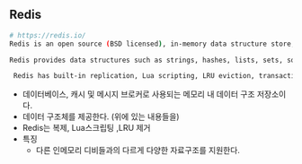 ## Redis

```bash
# https://redis.io/
Redis is an open source (BSD licensed), in-memory data structure store, used as a database, cache, and message broker

Redis provides data structures such as strings, hashes, lists, sets, sorted sets with range queries, bitmaps, hyperloglogs, geospatial indexes, and streams.

 Redis has built-in replication, Lua scripting, LRU eviction, transactions, and different levels of on-disk persistence, and provides high availability via Redis Sentinel and automatic partitioning with Redis Cluster
```

- 데이터베이스, 캐시 및 메시지 브로커로 사용되는 메모리 내 데이터 구조 저장소이다.
- 데이터 구조체를 제공한다. (위에 있는 내용들을)
- Redis는 복제, Lua스크립팅 ,LRU 제거
- 특징  
    - 다른 인메모리 디비들과의 다르게 다양한 자료구조를 지원한다.
    

